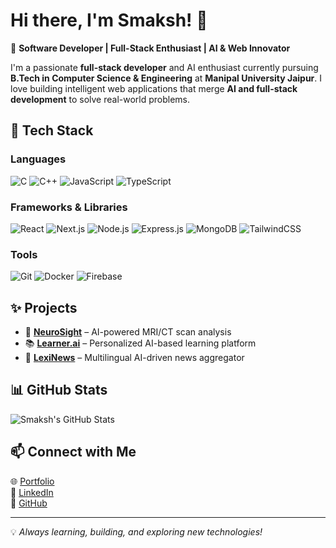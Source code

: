 # Hi there, I'm Smaksh! 👋

🚀 **Software Developer | Full-Stack Enthusiast | AI & Web Innovator**  

I'm a passionate **full-stack developer** and AI enthusiast currently pursuing **B.Tech in Computer Science & Engineering** at **Manipal University Jaipur**. I love building intelligent web applications that merge **AI and full-stack development** to solve real-world problems.  

## 🚀 Tech Stack  

### Languages  
![C](https://img.shields.io/badge/C-00599C?style=flat&logo=c&logoColor=white)  ![C++](https://img.shields.io/badge/C++-00599C?style=flat&logo=c%2B%2B&logoColor=white)  ![JavaScript](https://img.shields.io/badge/JavaScript-F7DF1E?style=flat&logo=javascript&logoColor=black)  ![TypeScript](https://img.shields.io/badge/TypeScript-007ACC?style=flat&logo=typescript&logoColor=white)  

### Frameworks & Libraries  
![React](https://img.shields.io/badge/React-20232A?style=flat&logo=react&logoColor=61DAFB)   ![Next.js](https://img.shields.io/badge/Next.js-000000?style=flat&logo=nextdotjs&logoColor=white)  ![Node.js](https://img.shields.io/badge/Node.js-43853D?style=flat&logo=node.js&logoColor=white)  ![Express.js](https://img.shields.io/badge/Express.js-404D59?style=flat)  ![MongoDB](https://img.shields.io/badge/MongoDB-4EA94B?style=flat&logo=mongodb&logoColor=white)  ![TailwindCSS](https://img.shields.io/badge/TailwindCSS-38B2AC?style=flat&logo=tailwind-css&logoColor=white)  

### Tools  
![Git](https://img.shields.io/badge/Git-F05032?style=flat&logo=git&logoColor=white)  ![Docker](https://img.shields.io/badge/Docker-2496ED?style=flat&logo=docker&logoColor=white)  ![Firebase](https://img.shields.io/badge/Firebase-FFCA28?style=flat&logo=firebase&logoColor=black)  


## ✨ Projects

- 🧠 **[NeuroSight](#)** – AI-powered MRI/CT scan analysis  
- 📚 **[Learner.ai](#)** – Personalized AI-based learning platform  
- 📰 **[LexiNews](#)** – Multilingual AI-driven news aggregator  

## 📊 GitHub Stats
![Smaksh's GitHub Stats](https://github-readme-stats.vercel.app/api?username=Smaksh-09&show_icons=true&theme=radical)

## 📫 Connect with Me

🌐 [Portfolio](smaksh.tech)  
💼 [LinkedIn](https://linkedin.com/in/smaksh-dhawan0777)  
🐙 [GitHub](https://github.com/Smaksh-09)  

---
💡 *Always learning, building, and exploring new technologies!*

